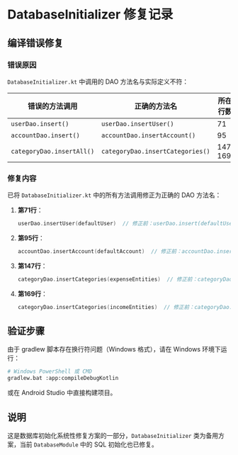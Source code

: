 # DatabaseInitializer 修复记录

## 编译错误修复

### 错误原因
`DatabaseInitializer.kt` 中调用的 DAO 方法名与实际定义不符：

| 错误的方法调用 | 正确的方法名 | 所在行数 |
|--------------|------------|---------|
| `userDao.insert()` | `userDao.insertUser()` | 71 |
| `accountDao.insert()` | `accountDao.insertAccount()` | 95 |
| `categoryDao.insertAll()` | `categoryDao.insertCategories()` | 147, 169 |

### 修复内容
已将 `DatabaseInitializer.kt` 中的所有方法调用修正为正确的 DAO 方法名：

1. **第71行**：
   ```kotlin
   userDao.insertUser(defaultUser)  // 修正前：userDao.insert(defaultUser)
   ```

2. **第95行**：
   ```kotlin
   accountDao.insertAccount(defaultAccount)  // 修正前：accountDao.insert(defaultAccount)
   ```

3. **第147行**：
   ```kotlin
   categoryDao.insertCategories(expenseEntities)  // 修正前：categoryDao.insertAll(expenseEntities)
   ```

4. **第169行**：
   ```kotlin
   categoryDao.insertCategories(incomeEntities)  // 修正前：categoryDao.insertAll(incomeEntities)
   ```

## 验证步骤

由于 gradlew 脚本存在换行符问题（Windows 格式），请在 Windows 环境下运行：

```bash
# Windows PowerShell 或 CMD
gradlew.bat :app:compileDebugKotlin
```

或在 Android Studio 中直接构建项目。

## 说明
这是数据库初始化系统性修复方案的一部分，`DatabaseInitializer` 类为备用方案，当前 `DatabaseModule` 中的 SQL 初始化也已修复。